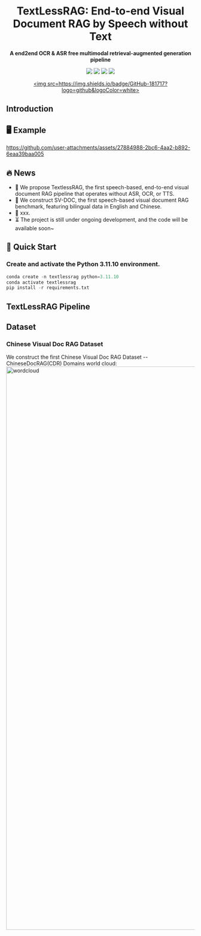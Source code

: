 



# <div align="center">TextLessRAG: End-to-end Visual Document RAG by Speech without Text<div>

<div align="center">
<!-- <h1>A Multi-round Multi-modal Reinforcement Learning Framework</h1> -->
<p><strong>A end2end OCR & ASR free multimodal retrieval-augmented generation pipeline </strong></p>
<a href="https://arxiv.org/pdf" target="_blank"><img src=https://img.shields.io/badge/Paper-arXiv-red></a>
<a href='https://huggingface.co/datasets/hit12345/textlessrag/tree/main'><img src='https://img.shields.io/badge/%F0%9F%A4%97%20Hugging%20Face-Datasets-green'></a>
<a href="https://huggingface.co/vidore/colqwen-omni-v0.1" target="_blank"><img src=https://img.shields.io/badge/%F0%9F%A4%97%20Hugging%20Face-Retriver-blue></a>
<a href="https://huggingface.co/Qwen/Qwen2.5-Omni-7B" target="_blank"><img src=https://img.shields.io/badge/%F0%9F%A4%97%20Hugging%20Face-Generator-blue></a>

<a href="https://huggingface.co/Qwen/Qwen2.5-Omni-7B" target="_blank"><img src=https://img.shields.io/badge/GitHub-181717?logo=github&logoColor=white></a>
  
</div>

## Introduction

## 🖥️ Example
https://github.com/user-attachments/assets/27884988-2bc6-4aa2-b892-6eaa39baa005



## 🔥 News
- 🎉  We propose TextlessRAG, the first speech-based, end-to-end visual document RAG pipeline that operates without ASR, OCR, or TTS.
- 🎉  We construct SV-DOC, the first speech-based visual document RAG benchmark, featuring bilingual data in English and Chinese.
- 🎉 xxx. 
- ⏳ The project is still under ongoing development, and the code will be available soon~
<!-- - ⌛️ Training code will be released soon. -->
<!-- - 🎉 Our framework integrates various embedding models, enabling you to create your own retriever.
- 🎉 We have released the ViDoSeek dataset, which is suitable for Retrieval-augmented Generation in the large visually rich document collection. -->



## 🚀 Quick Start

### Create and activate the Python 3.11.10 environment.
```python
conda create -n textlessrag python=3.11.10
conda activate textlessrag
pip install -r requirements.txt
```

## TextLessRAG Pipeline


## Dataset

### Chinese Visual Doc RAG Dataset
We construct the first Chinese Visual Doc RAG Dataset -- ChineseDocRAG(CDR)
Domains world cloud:
<img width="3000" height="1500" alt="wordcloud" src="https://github.com/user-attachments/assets/556408ce-8d54-41e2-9bca-a8494a8879ee" />





